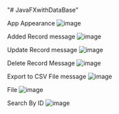 "# JavaFXwithDataBase" 

App Appearance
![image](https://github.com/Dominik-Strupczewski/JavaFXwithDataBase/assets/115743373/cf352554-25ae-40bb-ae9b-9a6429119eb9)


Added Record message
![image](https://github.com/Dominik-Strupczewski/JavaFXwithDataBase/assets/115743373/ae7bf74d-38d6-453c-9560-e12757840299)

Update Record message
![image](https://github.com/Dominik-Strupczewski/JavaFXwithDataBase/assets/115743373/40bdd745-5496-473a-a478-e7ef18bc81ea)

Delete Record Message
![image](https://github.com/Dominik-Strupczewski/JavaFXwithDataBase/assets/115743373/4db5b09b-87f5-4705-aa15-774af5b4a5be)

Export to CSV File message
![image](https://github.com/Dominik-Strupczewski/JavaFXwithDataBase/assets/115743373/e0b9073c-fcbe-45bf-ab31-6745be08b668)

File
![image](https://github.com/Dominik-Strupczewski/JavaFXwithDataBase/assets/115743373/9d8407c8-61dd-483f-8610-06109d6712a0)


Search By ID
![image](https://github.com/Dominik-Strupczewski/JavaFXwithDataBase/assets/115743373/31de77f2-877b-4435-962d-95ce930f19d4)



